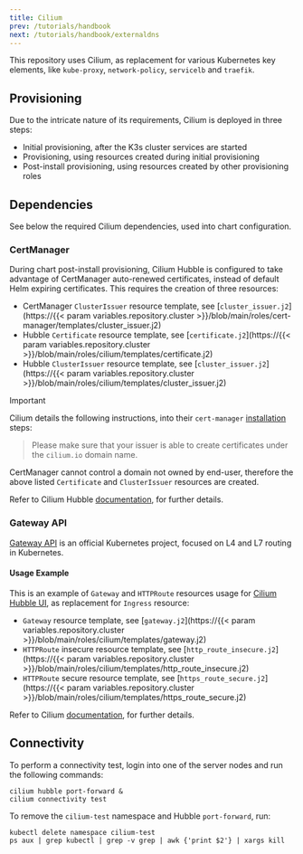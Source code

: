 ```yaml
---
title: Cilium
prev: /tutorials/handbook
next: /tutorials/handbook/externaldns
---
```


This repository uses Cilium, as replacement for various Kubernetes key elements, like `kube-proxy`, `network-policy`, `servicelb` and `traefik`.

<!--more-->

## Provisioning

Due to the intricate nature of its requirements, Cilium is deployed in three steps:

- Initial provisioning, after the K3s cluster services are started
- Provisioning, using resources created during initial provisioning
- Post-install provisioning, using resources created by other provisioning roles

## Dependencies

See below the required Cilium dependencies, used into chart configuration. 

### CertManager

During chart post-install provisioning, Cilium Hubble is configured to take advantage of CertManager auto-renewed certificates, instead of default Helm expiring certificates. This requires the creation of three resources:

- CertManager `ClusterIssuer` resource template, see [`cluster_issuer.j2`](https://{{< param variables.repository.cluster >}}/blob/main/roles/cert-manager/templates/cluster_issuer.j2)
- Hubble `Certificate` resource template, see [`certificate.j2`](https://{{< param variables.repository.cluster >}}/blob/main/roles/cilium/templates/certificate.j2)
- Hubble `ClusterIssuer` resource template, see [`cluster_issuer.j2`](https://{{< param variables.repository.cluster >}}/blob/main/roles/cilium/templates/cluster_issuer.j2)

> [!IMPORTANT]
> Cilium details the following instructions, into their `cert-manager` [installation](https://docs.cilium.io/en/latest/observability/hubble/configuration/tls) steps:
> > Please make sure that your issuer is able to create certificates under the `cilium.io` domain name.
>
> CertManager cannot control a domain not owned by end-user, therefore the above listed `Certificate` and `ClusterIssuer` resources are created.

Refer to Cilium Hubble [documentation](https://docs.cilium.io/en/stable/gettingstarted/hubble-configuration/), for further details.

### Gateway API

[Gateway API](https://gateway-api.sigs.k8s.io) is an official Kubernetes project, focused on L4 and L7 routing in Kubernetes.

#### Usage Example

This is an example of `Gateway` and `HTTPRoute` resources usage for [Cilium Hubble UI](/k3s-cluster/tutorials/handbook/externaldns/#cilium), as replacement for `Ingress` resource:

- `Gateway` resource template, see [`gateway.j2`](https://{{< param variables.repository.cluster >}}/blob/main/roles/cilium/templates/gateway.j2)
- `HTTPRoute` insecure resource template, see [`http_route_insecure.j2`](https://{{< param variables.repository.cluster >}}/blob/main/roles/cilium/templates/http_route_insecure.j2)
- `HTTPRoute` secure resource template, see [`https_route_secure.j2`](https://{{< param variables.repository.cluster >}}/blob/main/roles/cilium/templates/https_route_secure.j2)

Refer to Cilium [documentation](https://docs.cilium.io/en/stable/network/servicemesh/gateway-api/gateway-api/), for further details.

## Connectivity

To perform a connectivity test, login into one of the server nodes and run the following commands:

```shell
cilium hubble port-forward &
cilium connectivity test
```

To remove the `cilium-test` namespace and Hubble `port-forward`, run:

```shell
kubectl delete namespace cilium-test
ps aux | grep kubectl | grep -v grep | awk {'print $2'} | xargs kill
```
